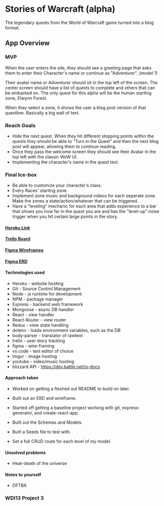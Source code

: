 # Stories of Warcraft (alpha)

The legendary quests from the World of Warcraft game turned into a blog format.

## App Overview

### MVP

When the user enters the site, they should see a greeting page that asks them to enter their Character's name or continue as "Adventurer". (model 1)

Their avatar name or Adventurer should sit in the top left of the screen. The center screen should have a list of quests to complete and others that can be embarked on. The only quest for this alpha will be the human starting zone, Elwynn Forest. 

When they select a zone, it shows the user a blog post version of that questline. Basically a big wall of text.

### Reach Goals

*  Hide the next quest. When they hit different stopping points within the quests they should be able to "Turn in the Quest" and then the next blog post will appear, allowing them to continue reading.
* Once they pass the welcome screen they should see their Avatar in the top left with the classic WoW UI.
* Implementing the character's name in the quest text.

### Final Ice-box

* Be able to customize your character's class.
* Every Races' starting zone.
* Implement zone music and background videos for each seperate zone. Make the zones a state/action/whatever that can be triggered.
* Have a "leveling" mechanic for each area that adds experience to a bar that shows you how far in the quest you are and has the "level-up" noise trigger when you hit certain large points in the story.

#### [Heroku Link](https://www.google.com/)

#### [Trello Board](https://trello.com/b/7mAmCB1d/wdi-project-3)

#### [Figma Wireframes](https://www.figma.com/file/LUx58iTomEFZSBUSUsofFBWY/Stories-of-Warcraft-Wireframes-alpha)

#### [Figma ERD](https://www.figma.com/file/TlbuMXWl90cND93qCZxTmzuJ/Stories-of-Warcraft-ERD-(alpha))

#### Technologies used

* Heroku - website hosting
* Git - Source Control Management
* Node - js runtime for development
* NPM - package manager
* Express - backend web framework
* Mongoose - async DB handler
* React - view handler
* React-Router - view router
* Redux - view state handling
* dotenv - loads environment variables, such as the DB
* body-parser - translator of rawtext
* trello - user story tracking
* figma - wire-framing
* vs code - text editor of choice
* imgur - image hosting
* youtube - video/music hosting
* blizzard API - https://dev.battle.net/io-docs

#### Approach taken

* Worked on getting a fleshed out README to build on later.
* Built out an ERD and wireframe.

* Started off getting a baseline project working with git, express-generator, and create-react-app.

* Built out the Schemas and Models.
* Built a Seeds file to test with.

* Set a full CRUD route for each level of my model.


#### Unsolved problems

* Heat-death of the universe

#### Notes to yourself

* DFTBA

### WDI13 Project 3
